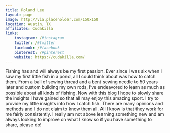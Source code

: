 ```yaml
---
title: Roland Lee
layout: page
image: http://via.placeholder.com/150x150
location: Austin, TX
affiliates: Cudakilla
links:
    instagram: /#instagram
    twitter: /#twitter
    facebook: /#facebook
    pinterest: /#pinterest
    website: https://cudakilla.com/
---
```


Fishing has and will always be my first passion. Ever since I was six when I saw my first little fish in a pond, all I could think about was how to catch them. From a ball of sewing thread and a bent sewing needle to 50 years later and custom building my own rods, I’ve endeavored to learn as much as possible about all kinds of fishing. Now with this blog I hope to slowly share the insights I have gained so that all may enjoy this amazing sport. I try to provide my little insights into how I catch fish. There are many opinions and methods and I do not claim to know them all. All I know is that they work for me fairly consistently. I really am not above learning something new and am always looking to improve on what I know so if you have something to share, please do!
